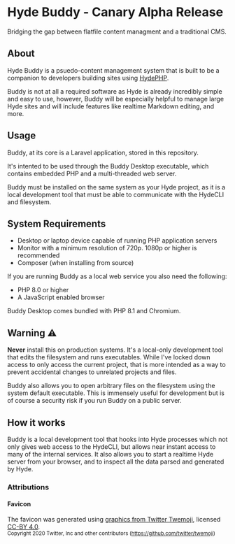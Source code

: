 # Hyde Buddy - Canary Alpha Release

<p class="lead">
Bridging the gap between flatfile content managment and a traditional CMS.
</p>

## About

Hyde Buddy is a psuedo-content management system that is built to be a companion to
developers building sites using [HydePHP](https://hydephp.github.io/).

Buddy is not at all a required software as Hyde is already incredibly simple and easy to use,
however, Buddy will be especially helpful to manage large Hyde sites and will include
features like realtime Markdown editing, and more.

## Usage

Buddy, at its core is a Laravel application, stored in this repository.

It's intented to be used through the Buddy Desktop executable, which contains embedded PHP and a multi-threaded web server.

Buddy must be installed on the same system as your Hyde project, as it is
a local development tool that must be able to communicate with the HydeCLI and filesystem. 

## System Requirements

- Desktop or laptop device capable of running PHP application servers
- Monitor with a minimum resolution of 720p. 1080p or higher is recommended
- Composer (when installing from source)

If you are running Buddy as a local web service you also need the following:
- PHP 8.0 or higher
- A JavaScript enabled browser

Buddy Desktop comes bundled with PHP 8.1 and Chromium.

## Warning ⚠

**Never** install this on production systems. It's a local-only development tool
that edits the filesystem and runs executables. While I've locked down access
to only access the current project, that is more intended as a way to prevent
accidental changes to unrelated projects and files.

Buddy also allows you to open arbitrary files on the filesystem using the system default executable.
This is immensely useful for development but is of course a security risk if you run Buddy on a public server.
<!-- 
## Known Issues

**"Application stalls when opening a file in the editor"**
If running Buddy with Artisan Serve, some actions like running executables will cause the main process to stall.
To fix this, run Buddy through the executable which contains a web server capable of running multiple processes.
 -->

<!-- 
## Roadmap
* [ ] Add realtime Markdown editing
* [ ] Add form to create blog posts
* [ ] Add configuration options to save and change settings such as site label, HydeRC URI, preferences, etc. Can be stored in a JSON file.
* [ ] One-click install to create new Hyde sites?
* [ ] Make it easy to switch between sites/projects
* [ ] Add documentation
* [ ] Add tests
* [ ] Create the executables
 -->
## How it works

Buddy is a local development tool that hooks into Hyde processes which not only
gives web access to the HydeCLI, but allows near instant access to many of the
internal services. It also allows you to start a realtime Hyde server from
your browser, and to inspect all the data parsed and generated by Hyde.

### Attributions
<!-- 
#### Frontend
Frontend built with [Argon Dashboard 2](https://www.creative-tim.com/product/argon-dashboard), licensed MIT.

#### Icons
Icons by [Google Material Design](https://fonts.google.com/icons?selected=Material+Icons), licensed Apache 2.0.
 -->
#### Favicon

The favicon was generated using [graphics from Twitter Twemoji](https://github.com/twitter/twemoji/blob/master/assets/svg/1f436.svg), licensed [CC-BY 4.0](https://creativecommons.org/licenses/by/4.0/). <br>
<small>Copyright 2020 Twitter, Inc and other contributors (https://github.com/twitter/twemoji)</small>
